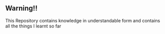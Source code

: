## Warning!!
This Repository contains knowledge in understandable form and contains all the things I learnt so far
